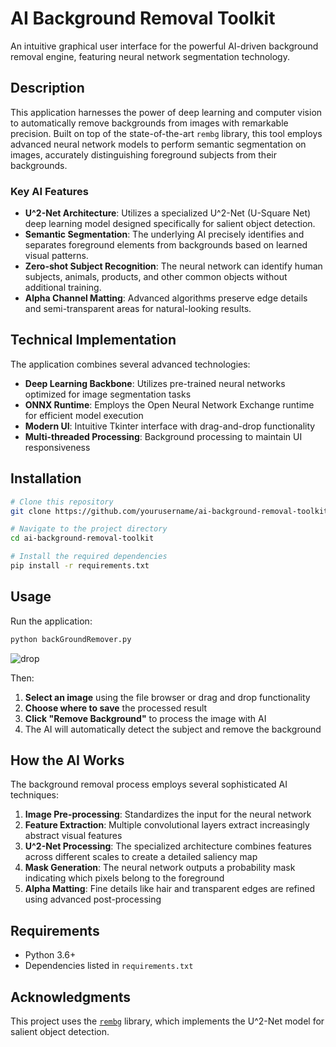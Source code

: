 # AI Background Removal Toolkit

An intuitive graphical user interface for the powerful AI-driven background removal engine, featuring neural network segmentation technology.

## Description

This application harnesses the power of deep learning and computer vision to automatically remove backgrounds from images with remarkable precision. Built on top of the state-of-the-art `rembg` library, this tool employs advanced neural network models to perform semantic segmentation on images, accurately distinguishing foreground subjects from their backgrounds.

### Key AI Features

- **U^2-Net Architecture**: Utilizes a specialized U^2-Net (U-Square Net) deep learning model designed specifically for salient object detection.
- **Semantic Segmentation**: The underlying AI precisely identifies and separates foreground elements from backgrounds based on learned visual patterns.
- **Zero-shot Subject Recognition**: The neural network can identify human subjects, animals, products, and other common objects without additional training.
- **Alpha Channel Matting**: Advanced algorithms preserve edge details and semi-transparent areas for natural-looking results.

## Technical Implementation

The application combines several advanced technologies:

- **Deep Learning Backbone**: Utilizes pre-trained neural networks optimized for image segmentation tasks
- **ONNX Runtime**: Employs the Open Neural Network Exchange runtime for efficient model execution
- **Modern UI**: Intuitive Tkinter interface with drag-and-drop functionality
- **Multi-threaded Processing**: Background processing to maintain UI responsiveness

## Installation

```bash
# Clone this repository
git clone https://github.com/yourusername/ai-background-removal-toolkit.git

# Navigate to the project directory
cd ai-background-removal-toolkit

# Install the required dependencies
pip install -r requirements.txt
```

## Usage

Run the application:

```bash
python backGroundRemover.py
```
![drop](https://github.com/user-attachments/assets/d0aa87fc-e5c8-4715-b59a-069e4ae204db)


Then:
1. **Select an image** using the file browser or drag and drop functionality
2. **Choose where to save** the processed result 
3. **Click "Remove Background"** to process the image with AI
4. The AI will automatically detect the subject and remove the background

## How the AI Works

The background removal process employs several sophisticated AI techniques:

1. **Image Pre-processing**: Standardizes the input for the neural network
2. **Feature Extraction**: Multiple convolutional layers extract increasingly abstract visual features
3. **U^2-Net Processing**: The specialized architecture combines features across different scales to create a detailed saliency map
4. **Mask Generation**: The neural network outputs a probability mask indicating which pixels belong to the foreground
5. **Alpha Matting**: Fine details like hair and transparent edges are refined using advanced post-processing

## Requirements

- Python 3.6+
- Dependencies listed in `requirements.txt`

## Acknowledgments

This project uses the [`rembg`](https://github.com/danielgatis/rembg) library, which implements the U^2-Net model for salient object detection.

